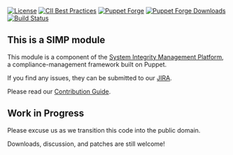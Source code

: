 [![License](https://img.shields.io/:license-apache-blue.svg)](http://www.apache.org/licenses/LICENSE-2.0.html)
[![CII Best Practices](https://bestpractices.coreinfrastructure.org/projects/73/badge)](https://bestpractices.coreinfrastructure.org/projects/73)
[![Puppet Forge](https://img.shields.io/puppetforge/v/simp/dhcp.svg)](https://forge.puppetlabs.com/simp/dhcp)
[![Puppet Forge Downloads](https://img.shields.io/puppetforge/dt/simp/dhcp.svg)](https://forge.puppetlabs.com/simp/dhcp)
[![Build Status](https://travis-ci.org/simp/pupmod-simp-dhcp.svg)](https://travis-ci.org/simp/pupmod-simp-dhcp)

## This is a SIMP module

This module is a component of the [System Integrity Management Platform](https://simp-project.com),
a compliance-management framework built on Puppet.

If you find any issues, they can be submitted to our [JIRA](https://simp-project.atlassian.net/).

Please read our [Contribution Guide](http://simp-doc.readthedocs.io/en/stable/contributors_guide/index.html).

## Work in Progress

Please excuse us as we transition this code into the public domain.

Downloads, discussion, and patches are still welcome!
